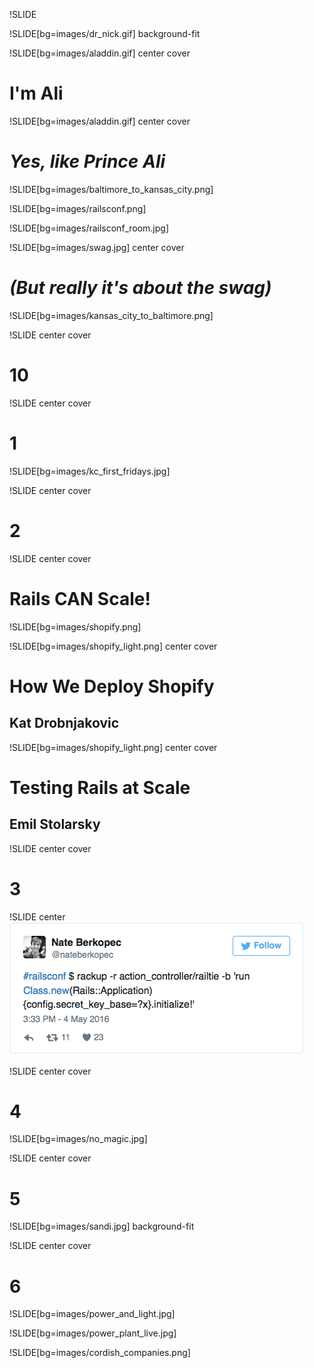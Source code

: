!SLIDE 
<br />

!SLIDE[bg=images/dr_nick.gif] background-fit

!SLIDE[bg=images/aladdin.gif] center cover
# I'm Ali

!SLIDE[bg=images/aladdin.gif] center cover
# *Yes, like Prince Ali*

!SLIDE[bg=images/baltimore_to_kansas_city.png]

!SLIDE[bg=images/railsconf.png]

!SLIDE[bg=images/railsconf_room.jpg]

!SLIDE[bg=images/swag.jpg] center cover
# *(But really it's about the swag)*

!SLIDE[bg=images/kansas_city_to_baltimore.png]

!SLIDE center cover
# 10

!SLIDE center cover
# 1

!SLIDE[bg=images/kc_first_fridays.jpg]

!SLIDE center cover
# 2

!SLIDE center cover
# Rails **CAN** Scale!

!SLIDE[bg=images/shopify.png]

!SLIDE[bg=images/shopify_light.png] center cover
# How We Deploy Shopify
## Kat Drobnjakovic

!SLIDE[bg=images/shopify_light.png] center cover
# Testing Rails at Scale
## Emil Stolarsky

!SLIDE center cover
# 3

!SLIDE center
![A Rails app in a tweet](../images/140_characters.png)

!SLIDE center cover
# 4

!SLIDE[bg=images/no_magic.jpg]

!SLIDE center cover
# 5

!SLIDE[bg=images/sandi.jpg] background-fit

!SLIDE center cover
# 6

!SLIDE[bg=images/power_and_light.jpg]

!SLIDE[bg=images/power_plant_live.jpg]

!SLIDE[bg=images/cordish_companies.png]
